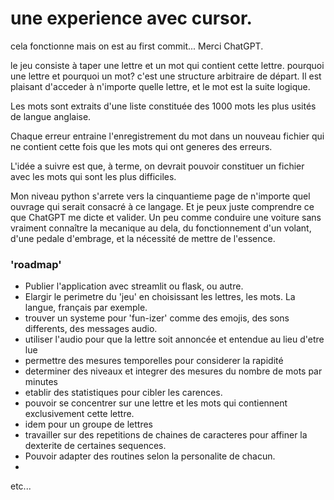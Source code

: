 # une experience avec cursor. 
cela fonctionne mais on est au first commit...
Merci ChatGPT. 

le jeu consiste à taper une lettre et un mot qui contient cette lettre. 
pourquoi une lettre et pourquoi un mot? c'est une structure arbitraire de départ.
Il est plaisant d'acceder à n'importe quelle lettre, et le mot est la suite logique.

Les mots sont extraits d'une liste constituée des 1000 mots les plus usités de langue anglaise.

Chaque erreur entraine l'enregistrement du mot dans un nouveau fichier qui ne contient cette fois
que les mots qui ont generes des erreurs.

L'idée a suivre est que, à terme, on devrait pouvoir constituer un fichier avec les mots qui sont les plus difficiles.

Mon niveau python s'arrete vers la cinquantieme page de n'importe quel ouvrage qui serait consacré à ce langage.
Et je peux juste comprendre ce que ChatGPT me dicte et valider. Un peu comme conduire une voiture sans vraiment connaître la mecanique au dela, 
du fonctionnement d'un volant, d'une pedale d'embrage, et la nécessité de mettre de l'essence.

### 'roadmap'

- Publier l'application avec streamlit ou flask, ou autre.
- Elargir le perimetre du 'jeu' en choisissant les lettres, les mots. La langue, français par exemple.
- trouver un systeme pour 'fun-izer' comme des emojis, des sons differents, des messages audio.
- utiliser l'audio pour que la lettre soit annoncée et entendue au lieu d'etre lue
- permettre des mesures temporelles pour considerer la rapidité
- determiner des niveaux et integrer des mesures du nombre de mots par minutes
- etablir des statistiques pour cibler les carences. 
- pouvoir se concentrer sur une lettre et les mots qui contiennent exclusivement cette lettre. 
- idem pour un groupe de lettres
- travailler sur des repetitions de chaines de caracteres pour affiner la dexterite de certaines sequences.
- Pouvoir adapter des routines selon la personalite de chacun.
- 


etc...


